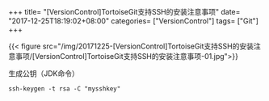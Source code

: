 +++
title= "[VersionControl]TortoiseGit支持SSH的安装注意事项"
date= "2017-12-25T18:19:02+08:00"
categories= ["VersionControl"]
tags= ["Git"]
+++

{{< figure src="/img/20171225-[VersionControl]TortoiseGit支持SSH的安装注意事项/[VersionControl]TortoiseGit支持SSH的安装注意事项-01.jpg">}}

生成公钥（JDK命令）

	ssh-keygen -t rsa -C "mysshkey"